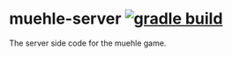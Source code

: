 # muehle-server [![gradle build](https://github.com/corite/muehle-server/actions/workflows/main.yml/badge.svg)](https://github.com/corite/muehle-server/actions/workflows/main.yml)
The server side code for the muehle game.

